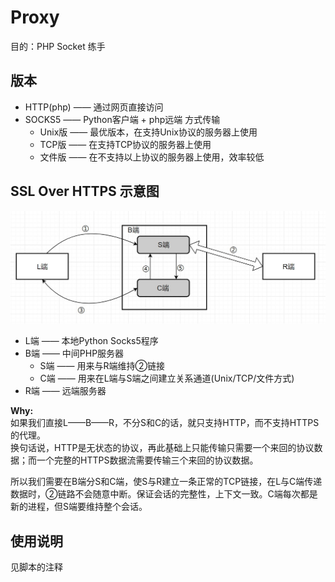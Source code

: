 # Proxy

 目的：PHP Socket 练手

## 版本

* HTTP(php) —— 通过网页直接访问
* SOCKS5 —— Python客户端 + php远端 方式传输
    * Unix版 —— 最优版本，在支持Unix协议的服务器上使用
    * TCP版 —— 在支持TCP协议的服务器上使用
    * 文件版 —— 在不支持以上协议的服务器上使用，效率较低

## SSL Over HTTPS 示意图

[img]:![sk5_php](Socks5/sk5_php.jpg)
![xinroom](https://raw.githubusercontent.com/XinRoom/Proxy/master/Socks5/sk5_php.jpg)

 * L端 —— 本地Python Socks5程序
 * B端 —— 中间PHP服务器
    * S端 —— 用来与R端维持②链接
    * C端 —— 用来在L端与S端之间建立关系通道(Unix/TCP/文件方式)
 * R端 —— 远端服务器

**Why:**  
如果我们直接L——B——R，不分S和C的话，就只支持HTTP，而不支持HTTPS的代理。  
换句话说，HTTP是无状态的协议，再此基础上只能传输只需要一个来回的协议数据；而一个完整的HTTPS数据流需要传输三个来回的协议数据。

所以我们需要在B端分S和C端，使S与R建立一条正常的TCP链接，在L与C端传递数据时，②链路不会随意中断。保证会话的完整性，上下文一致。C端每次都是新的进程，但S端要维持整个会话。

## 使用说明

见脚本的注释
